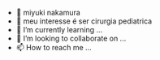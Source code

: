 - 👋 miyuki nakamura
- 👀 meu interesse é ser cirurgia pediatrica
- 🌱 I’m currently learning ...
- 💞️ I’m looking to collaborate on ...
- 📫 How to reach me ...

<!---
heloisamiyuki/heloisamiyuki is a ✨ special ✨ repository because its `README.md` (this file) appears on your GitHub profile.
You can click the Preview link to take a look at your changes.
--->
